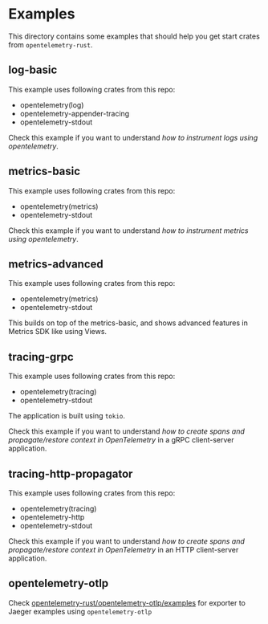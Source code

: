 # Examples

This directory contains some examples that should help you get start crates from `opentelemetry-rust`.

## log-basic

This example uses following crates from this repo:

- opentelemetry(log)
- opentelemetry-appender-tracing
- opentelemetry-stdout

Check this example if you want to understand *how to instrument logs using opentelemetry*.

## metrics-basic

This example uses following crates from this repo:

- opentelemetry(metrics)
- opentelemetry-stdout

Check this example if you want to understand *how to instrument metrics using opentelemetry*.

## metrics-advanced

This example uses following crates from this repo:

- opentelemetry(metrics)
- opentelemetry-stdout

This builds on top of the metrics-basic,
and shows advanced features in Metrics SDK like using Views.

## tracing-grpc

This example uses following crates from this repo:

- opentelemetry(tracing)
- opentelemetry-stdout

The application is built using `tokio`.

Check this example if you want to understand *how to create spans and
propagate/restore context in OpenTelemetry* in a gRPC client-server application.

## tracing-http-propagator

This example uses following crates from this repo:

- opentelemetry(tracing)
- opentelemetry-http
- opentelemetry-stdout

Check this example if you want to understand *how to create spans and
propagate/restore context in OpenTelemetry* in an HTTP client-server
application.

## opentelemetry-otlp

Check [opentelemetry-rust/opentelemetry-otlp/examples](https://github.com/open-telemetry/opentelemetry-rust/tree/main/opentelemetry-otlp/examples) for exporter to Jaeger examples using `opentelemetry-otlp`
